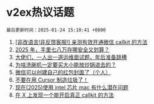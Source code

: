 # v2ex热议话题

`最后更新时间：2025-01-24 15:10:41 +0800`

1. [[非改语言!非反馈客服!] 亲测有效开通微信 callkit 的方法](https://www.v2ex.com/t/1107411)
1. [2025 年，手里七八万存哪安全又划算？](https://www.v2ex.com/t/1107363)
1. [大佬们，一人出一道运维面试题，年后准备跳槽](https://www.v2ex.com/t/1107485)
1. [为啥洗碗机一定要买大小能放炒锅进去的？](https://www.v2ex.com/t/1107522)
1. [微信可以创建自己的红包封面了（个人）](https://www.v2ex.com/t/1107475)
1. [不要在用 Cursor 制造垃圾了！](https://www.v2ex.com/t/1107536)
1. [现在(2025)使用 intel 芯片 mac 有什么潜在问题](https://www.v2ex.com/t/1107407)
1. [在 X 上发现一个能开启真正 callkit 的方法](https://www.v2ex.com/t/1107499)


